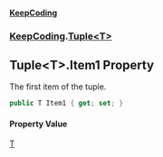 #### [KeepCoding](index.md 'index')
### [KeepCoding](KeepCoding.md 'KeepCoding').[Tuple&lt;T&gt;](KeepCoding_Tuple_T_.md 'KeepCoding.Tuple&lt;T&gt;')
## Tuple&lt;T&gt;.Item1 Property
The first item of the tuple.  
```csharp
public T Item1 { get; set; }
```
#### Property Value
[T](KeepCoding_Tuple_T_.md#KeepCoding_Tuple_T__T 'KeepCoding.Tuple&lt;T&gt;.T')
